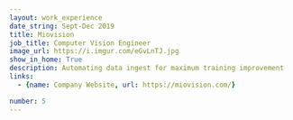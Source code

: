 ```yaml
---
layout: work_experience
date_string: Sept-Dec 2019
title: Miovision
job_title: Computer Vision Engineer
image_url: https://i.imgur.com/eGvLnTJ.jpg
show_in_home: True
description: Automating data ingest for maximum training improvement
links:
  - {name: Company Website, url: https://miovision.com/}

number: 5
---
```

